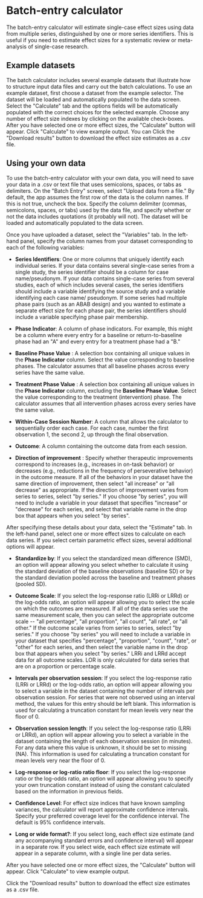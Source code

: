 # Batch-entry calculator

The batch-entry calculator will estimate single-case effect sizes using data
from multiple series, distinguished by one or more series identifiers. This is
useful if you need to estimate effect sizes for a systematic review or
meta-analysis of single-case research.

## Example datasets

The batch calculator includes several example datasets that illustrate how to
structure input data files and carry out the batch calculations. To use an
example dataset, first choose a dataset from the example selector. The dataset
will be loaded and automatically populated to the data screen. Select the
"Calculate" tab and the options fields will be automatically populated with the
correct choices for the selected example. Choose any number of effect size
indexes by clicking on the available check-boxes. After you have selected one or
more effect sizes, the "Calculate" button will appear. Click "Calculate" to view
example output. You can Click the "Download results" button to download the
effect size estimates as a .csv file.

## Using your own data

To use the batch-entry calculator with your own data, you will need to save your
data in a .csv or text file that uses semicolons, spaces, or tabs as delimiters.
On the "Batch Entry" screen, select "Upload data from a file." By default, the
app assumes the first row of the data is the column names. If this is not true,
uncheck the box. Specify the column delimiter (commas, semicolons, spaces, or
tabs) used by the data file, and specify whether or not the data includes
quotations (it probably will not). The dataset will be loaded and automatically
populated to the data screen.

Once you have uploaded a dataset, select the "Variables" tab. In the left-hand
panel, specify the column names from your dataset corresponding to each of the
following variables:

- __Series Identifiers__: One or more columns that uniquely identify each
  individual series. If your data contains several single-case series from a
  single study, the series identifier should be a column for case name/pseudonym.
  If your data contains single-case series from several studies, each of which
  includes several cases, the series identifiers should include a variable
  identifying the source study and a variable identifying each case name/
  pseudonym. If some series had multiple phase pairs (such as an ABAB design) and
  you wanted to estimate a separate effect size for each phase pair, the series
  identifiers should include a variable specifying phase pair membership.

- __Phase Indicator__: A column of phase indicators. For example, this might be
  a column where every entry for a baseline or return-to-baseline phase had an "A"
  and every entry for a treatment phase had a "B."

- __Baseline Phase Value__ : A selection box containing all unique values in the
  __Phase Indicator__ column. Select the value corresponding to baseline phases.
  The calculator assumes that all baseline phases across every series have the
  same value.

- __Treatment Phase Value__ : A selection box containing all unique values in
  the __Phase Indicator__ column, excluding the __Baseline Phase Value__. Select
  the value corresponding to the treatment (intervention) phase. The calculator
  assumes that all intervention phases across every series have the same value.

- __Within-Case Session Number__: A column that allows the calculator to
  sequentially order each case. For each case, number the first observation 1, the
  second 2, up through the final observation.
  
- __Outcome__: A column containing the outcome data from each session.
  
- __Direction of improvement__ : Specify whether therapeutic improvements
  correspond to increases (e.g., increases in on-task behavior) or decreases
  (e.g., reductions in the frequency of perseverative behavior) in the outcome
  measure. If all of the behaviors in your dataset have the same direction of
  improvement, then select "all increase" or "all decrease" as appropriate. If the
  direction of improvement varies from series to series, select "by series." If
  you choose "by series", you will need to include a variable in your dataset that
  specifies "increase" or "decrease" for each series, and select that variable
  name in the drop box that appears when you select "by series".
  
After specifying these details about your data, select the "Estimate" tab. In
the left-hand panel, select one or more effect sizes to calculate on each data
series. If you select certain parametric effect sizes, several additional
options will appear.

- __Standardize by__: If you select the standardized mean difference (SMD), an
  option will appear allowing you select whether to calculate it using the
  standard deviation of the baseline observations (baseline SD) or by the standard
  deviation pooled across the baseline and treatment phases (pooled SD).
  
- __Outcome Scale__: If you select the log-response ratio (LRRi or LRRd) or the
  log-odds ratio, an option will appear allowing you to select the scale on which
  the outcomes are measured. If all of the data series use the same measurement
  scale, then you can select the appropriate outcome scale -- "all percentage",
  "all proportion", "all count", "all rate", or "all other." If the outcome scale
  varies from series to series, select "by series." If you choose "by series" you
  will need to include a variable in your dataset that specifies "percentage",
  "proportion", "count", "rate", or "other" for each series, and then select the
  variable name in the drop box that appears when you select "by series." LRRi and
  LRRd accept data for all outcome scales. LOR is only calculated for data series
  that are on a proportion or percentage scale.

- __Intervals per observation session__: If you select the log-response ratio
  (LRRi or LRRd) or the log-odds ratio, an option will appear allowing you to
  select a variable in the dataset containing the number of intervals per
  observation session. For series that were not observed using an interval method,
  the values for this entry should be left blank. This information is used for
  calculating a truncation constant for mean levels very near the floor of 0.

- __Observation session length__: If you select the log-response ratio (LRRi or
  LRRd), an option will appear allowing you to select a variable in the dataset
  containing the length of each observation session (in minutes). For any data
  where this value is unknown, it should be set to missing (NA). This information
  is used for calculating a truncation constant for mean levels very near the
  floor of 0.
  
- __Log-response or log-ratio ratio floor__: If you select the log-response
  ratio or the log-odds ratio, an option will appear allowing you to specify your
  own truncation constant instead of using the constant calculated based on the
  information in previous fields.
    
    
- __Confidence Level__: For effect size indices that have known sampling
  variances, the calculator will report approximate confidence intervals. Specify
  your preferred coverage level for the confidence interval. The default is 95%
  confidence intervals.

- __Long or wide format?__: If you select long, each effect size estimate (and
  any accompanying standard errors and confidence interval) will appear in a
  separate row. If you select wide, each effect size estimate will appear in a
  separate column, with a single line per data series.
  
After you have selected one or more effect sizes, the "Calculate" button will
appear. Click "Calculate" to view example output. 

Click the "Download results" button to download the effect size estimates as a .csv file.
